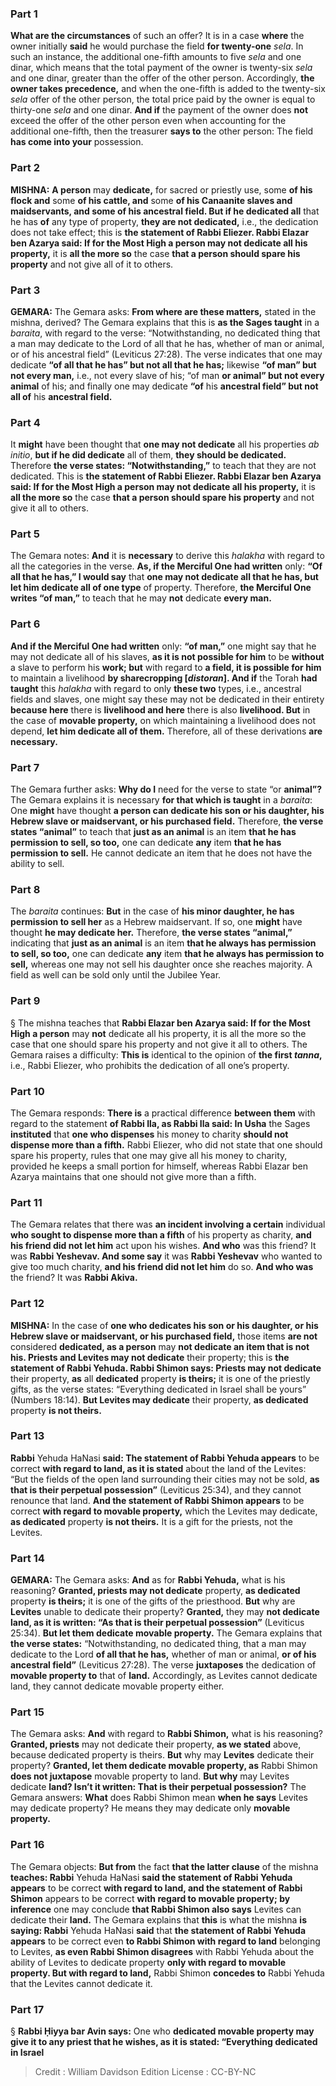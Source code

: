 
### Part 1
<b>What are the circumstances</b> of such an offer? It is in a case <b>where</b> the owner initially <b>said</b> he would purchase the field <b>for twenty-one</b> <i>sela</i>. In such an instance, the additional one-fifth amounts to five <i>sela</i> and one dinar, which means that the total payment of the owner is twenty-six <i>sela</i> and one dinar, greater than the offer of the other person. Accordingly, <b>the owner takes precedence,</b> and when the one-fifth is added to the twenty-six <i>sela</i> offer of the other person, the total price paid by the owner is equal to thirty-one <i>sela</i> and one dinar. <b>And if</b> the payment of the owner does <b>not</b> exceed the offer of the other person even when accounting for the additional one-fifth, then the treasurer <b>says to</b> the other person: The field <b>has come into your</b> possession.

### Part 2
<strong>MISHNA:</strong> <b>A person</b> may <b>dedicate,</b> for sacred or priestly use, some <b>of his flock and</b> some <b>of his cattle, and</b> some <b>of his Canaanite slaves and maidservants, and some of his ancestral field. But if he dedicated all</b> that he has <b>of</b> any type of property, <b>they are not dedicated,</b> i.e., the dedication does not take effect; this is <b>the statement of Rabbi Eliezer. Rabbi Elazar ben Azarya said: If for the Most High a person may not dedicate all his property,</b> it is <b>all the more so</b> the case <b>that a person should spare his property</b> and not give all of it to others.

### Part 3
<strong>GEMARA:</strong> The Gemara asks: <b>From where are these matters,</b> stated in the mishna, derived? The Gemara explains that this is <b>as the Sages taught</b> in a <i>baraita</i>, with regard to the verse: “Notwithstanding, no dedicated thing that a man may dedicate to the Lord of all that he has, whether of man or animal, or of his ancestral field” (Leviticus 27:28). The verse indicates that one may dedicate <b>“of all that he has” but not all that he has;</b> likewise <b>“of man” but not every man,</b> i.e., not every slave of his; “of man <b>or animal” but not every animal</b> of his; and finally one may dedicate <b>“of</b> his <b>ancestral field” but not all of</b> his <b>ancestral field.</b>

### Part 4
It <b>might</b> have been thought that <b>one may not dedicate</b> all his properties <i>ab initio</i>, <b>but if he did dedicate</b> all of them, <b>they should be dedicated.</b> Therefore <b>the verse states: “Notwithstanding,”</b> to teach that they are not dedicated. This is <b>the statement of Rabbi Eliezer. Rabbi Elazar ben Azarya said: If for the Most High a person may not dedicate all his property,</b> it is <b>all the more so</b> the case <b>that a person should spare his property</b> and not give it all to others.

### Part 5
The Gemara notes: <b>And</b> it is <b>necessary</b> to derive this <i>halakha</i> with regard to all the categories in the verse. <b>As, if the Merciful One had written</b> only: <b>“Of all that he has,” I would say</b> that <b>one may not dedicate all that he has, but let him dedicate all of one type</b> of property. Therefore, <b>the Merciful One writes “of man,”</b> to teach that he may <b>not</b> dedicate <b>every man.</b>

### Part 6
<b>And if the Merciful One had written</b> only: <b>“of man,”</b> one might say that he may not dedicate all of his slaves, <b>as it is not possible for him</b> to be <b>without</b> a slave to perform his <b>work; but</b> with regard to <b>a field, it is possible for him</b> to maintain a livelihood <b>by sharecropping [<i>distoran</i>]. And if</b> the Torah <b>had taught</b> this <i>halakha</i> with regard to only <b>these two</b> types, i.e., ancestral fields and slaves, one might say these may not be dedicated in their entirety <b>because here</b> there is <b>livelihood and here</b> there is also <b>livelihood. But</b> in the case of <b>movable property,</b> on which maintaining a livelihood does not depend, <b>let him dedicate all of them.</b> Therefore, all of these derivations <b>are necessary.</b>

### Part 7
The Gemara further asks: <b>Why do I</b> need for the verse to state “or <b>animal”?</b> The Gemara explains it is necessary <b>for that which is taught</b> in a <i>baraita</i>: One <b>might</b> have thought <b>a person can dedicate his son or his daughter, his Hebrew slave or maidservant, or his purchased field.</b> Therefore, <b>the verse states “animal”</b> to teach that <b>just as an animal</b> is an item <b>that he has permission to sell, so too,</b> one can dedicate <b>any</b> item <b>that he has permission to sell.</b> He cannot dedicate an item that he does not have the ability to sell.

### Part 8
The <i>baraita</i> continues: <b>But</b> in the case of <b>his minor daughter, he has permission to sell her</b> as a Hebrew maidservant. If so, one <b>might</b> have thought <b>he may dedicate her.</b> Therefore, <b>the verse states “animal,”</b> indicating that <b>just as an animal</b> is an item <b>that he always has permission to sell, so too,</b> one can dedicate <b>any</b> item <b>that he always has permission to sell,</b> whereas one may not sell his daughter once she reaches majority. A field as well can be sold only until the Jubilee Year.

### Part 9
§ The mishna teaches that <b>Rabbi Elazar ben Azarya said: If for the Most High a person</b> may <b>not</b> dedicate all his property, it is all the more so the case that one should spare his property and not give it all to others. The Gemara raises a difficulty: <b>This is</b> identical to the opinion of <b>the first <i>tanna</i>,</b> i.e., Rabbi Eliezer, who prohibits the dedication of all one’s property.

### Part 10
The Gemara responds: <b>There is</b> a practical difference <b>between them</b> with regard to the statement <b>of Rabbi Ila, as Rabbi Ila said: In Usha</b> the Sages <b>instituted</b> that <b>one who dispenses</b> his money to charity <b>should not dispense more than a fifth.</b> Rabbi Eliezer, who did not state that one should spare his property, rules that one may give all his money to charity, provided he keeps a small portion for himself, whereas Rabbi Elazar ben Azarya maintains that one should not give more than a fifth.

### Part 11
The Gemara relates that there was <b>an incident involving a certain</b> individual <b>who sought to dispense more than a fifth</b> of his property as charity, <b>and his friend did not let him</b> act upon his wishes. <b>And who</b> was this friend? It was <b>Rabbi Yeshevav. And some say</b> it was <b>Rabbi Yeshevav</b> who wanted to give too much charity, <b>and his friend did not let him</b> do so. <b>And who was</b> the friend? It was <b>Rabbi Akiva.</b>

### Part 12
<strong>MISHNA:</strong> In the case of <b>one who dedicates his son or his daughter, or his Hebrew slave or maidservant, or his purchased field,</b> those items <b>are not</b> considered <b>dedicated, as a person</b> may <b>not dedicate an item that is not his. Priests and Levites may not dedicate</b> their property; this is <b>the statement of Rabbi Yehuda. Rabbi Shimon says: Priests may not dedicate</b> their property, <b>as</b> all <b>dedicated</b> property <b>is theirs;</b> it is one of the priestly gifts, as the verse states: “Everything dedicated in Israel shall be yours” (Numbers 18:14). <b>But Levites may dedicate</b> their property, <b>as dedicated</b> property <b>is not theirs.</b>

### Part 13
<b>Rabbi</b> Yehuda HaNasi <b>said: The statement of Rabbi Yehuda appears</b> to be correct <b>with regard to land, as it is stated</b> about the land of the Levites: “But the fields of the open land surrounding their cities may not be sold, <b>as that is their perpetual possession”</b> (Leviticus 25:34), and they cannot renounce that land. <b>And the statement of Rabbi Shimon appears</b> to be correct <b>with regard to movable property,</b> which the Levites may dedicate, <b>as dedicated</b> property <b>is not theirs.</b> It is a gift for the priests, not the Levites.

### Part 14
<strong>GEMARA:</strong> The Gemara asks: <b>And</b> as for <b>Rabbi Yehuda,</b> what is his reasoning? <b>Granted, priests may not dedicate</b> property, <b>as dedicated</b> property <b>is theirs;</b> it is one of the gifts of the priesthood. <b>But</b> why are <b>Levites</b> unable to dedicate their property? <b>Granted,</b> they may <b>not dedicate land, as it is written: “As that is their perpetual possession”</b> (Leviticus 25:34). <b>But let them dedicate movable property.</b> The Gemara explains that <b>the verse states:</b> “Notwithstanding, no dedicated thing, that a man may dedicate to the Lord <b>of all that he has,</b> whether of man or animal, <b>or of his ancestral field”</b> (Leviticus 27:28). The verse <b>juxtaposes</b> the dedication of <b>movable property to</b> that of <b>land.</b> Accordingly, as Levites cannot dedicate land, they cannot dedicate movable property either.

### Part 15
The Gemara asks: <b>And</b> with regard to <b>Rabbi Shimon,</b> what is his reasoning? <b>Granted, priests</b> may not dedicate their property, <b>as we stated</b> above, because dedicated property is theirs. <b>But</b> why may <b>Levites</b> dedicate their property? <b>Granted, let them dedicate movable property, as</b> Rabbi Shimon <b>does not juxtapose</b> movable property to land. <b>But why</b> may Levites dedicate <b>land? Isn’t it written: That is their perpetual possession?</b> The Gemara answers: <b>What</b> does Rabbi Shimon mean <b>when he says</b> Levites may dedicate property? He means they may dedicate only <b>movable property.</b>

### Part 16
The Gemara objects: <b>But from</b> the fact <b>that the latter clause</b> of the mishna <b>teaches: Rabbi</b> Yehuda HaNasi <b>said the statement of Rabbi Yehuda appears</b> to be correct <b>with regard to land, and the statement of Rabbi Shimon</b> appears to be correct <b>with regard to movable property; by inference</b> one may conclude <b>that Rabbi Shimon also says</b> Levites can dedicate their <b>land.</b> The Gemara explains that <b>this</b> is what the mishna <b>is saying: Rabbi</b> Yehuda HaNasi <b>said</b> that <b>the statement of Rabbi Yehuda appears</b> to be correct even <b>to Rabbi Shimon with regard to land</b> belonging to Levites, <b>as even Rabbi Shimon disagrees</b> with Rabbi Yehuda about the ability of Levites to dedicate property <b>only with regard to movable property. But with regard to land,</b> Rabbi Shimon <b>concedes to</b> Rabbi Yehuda that the Levites cannot dedicate it.

### Part 17
§ <b>Rabbi Ḥiyya bar Avin says:</b> One who <b>dedicated movable property may give it to any priest that he wishes, as it is stated: “Everything dedicated in Israel</b>

>Credit : William Davidson Edition
>License : CC-BY-NC